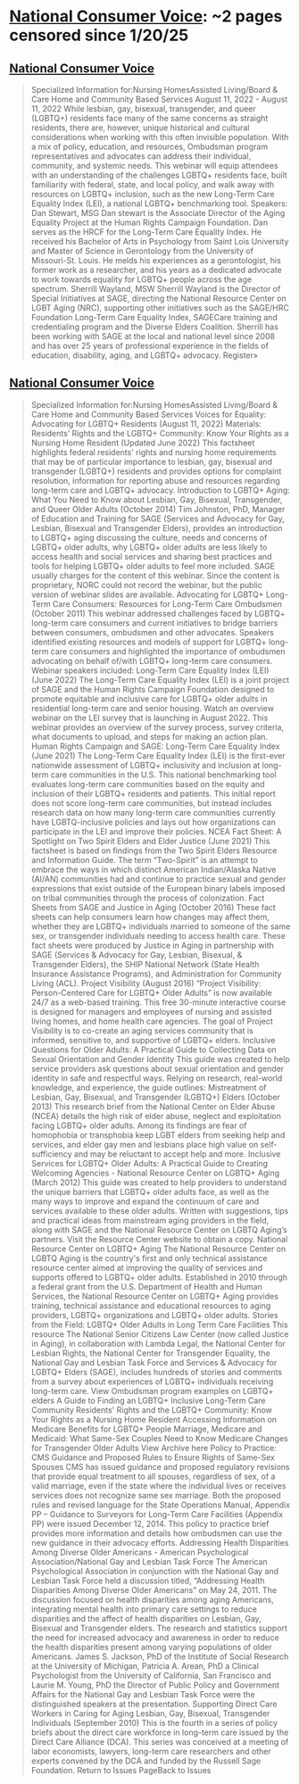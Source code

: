 



# [National Consumer Voice](ltcombudsman.org): ~2 pages censored since 1/20/25

## [National Consumer Voice](https://ltcombudsman.org/events/webinar-voices-for-equality-advocating-for-lgbtq-residents)


> Specialized Information for:Nursing HomesAssisted Living/Board & Care Home and Community Based Services August 11, 2022 - August 11, 2022 While lesbian, gay, bisexual, transgender, and queer (LGBTQ+) residents face many of the same concerns as straight residents, there are, however, unique historical and cultural considerations when working with this often invisible population. With a mix of policy, education, and resources, Ombudsman program representatives and advocates can address their individual, community, and systemic needs. This webinar will equip attendees with an understanding of the challenges LGBTQ+ residents face, built familiarity with federal, state, and local policy, and walk away with resources on LGBTQ+ inclusion, such as the new Long-Term Care Equality Index (LEI), a national LGBTQ+ benchmarking tool. Speakers: Dan Stewart, MSG Dan stewart is the Associate Director of the Aging Equality Project at the Human Rights Campaign Foundation. Dan serves as the HRCF for the Long-Term Care Equality Index. He received his Bachelor of Arts in Psychology from Saint Lois University and Master of Science in Gerontology from the University of Missouri-St. Louis. He melds his experiences as a gerontologist, his former work as a researcher, and his years as a dedicated advocate to work towards equality for LGBTQ+ people across the age spectrum. Sherrill Wayland, MSW Sherrill Wayland is the Director of Special Initiatives at SAGE, directing the National Resource Center on LGBT Aging (NRC), supporting other initiatives such as the SAGE/HRC Foundation Long-Term Care Equality Index, SAGECare training and credentialing program and the Diverse Elders Coalition. Sherrill has been working with SAGE at the local and national level since 2008 and has over 25 years of professional experience in the fields of education, disability, aging, and LGBTQ+ advocacy. Register»
## [National Consumer Voice](https://ltcombudsman.org/issues/lgbt-elders)


> Specialized Information for:Nursing HomesAssisted Living/Board & Care Home and Community Based Services Voices for Equality: Advocating for LGBTQ+ Residents (August 11, 2022) Materials: Residents’ Rights and the LGBTQ+ Community: Know Your Rights as a Nursing Home Resident (Updated June 2022) This factsheet highlights federal residents' rights and nursing home requirements that may be of particular importance to lesbian, gay, bisexual and transgender (LGBTQ+) residents and provides options for complaint resolution, information for reporting abuse and resources regarding long-term care and LGBTQ+ advocacy. Introduction to LGBTQ+ Aging: What You Need to Know about Lesbian, Gay, Bisexual, Transgender, and Queer Older Adults (October 2014) Tim Johnston, PhD, Manager of Education and Training for SAGE (Services and Advocacy for Gay, Lesbian, Bisexual and Transgender Elders), provides an introduction to LGBTQ+ aging discussing the culture, needs and concerns of LGBTQ+ older adults, why LGBTQ+ older adults are less likely to access health and social services and sharing best practices and tools for helping LGBTQ+ older adults to feel more included. SAGE usually charges for the content of this webinar. Since the content is proprietary, NORC could not record the webinar, but the public version of webinar slides are available. Advocating for LGBTQ+ Long-Term Care Consumers: Resources for Long-Term Care Ombudsmen (October 2011) This webinar addressed challenges faced by LGBTQ+ long-term care consumers and current initiatives to bridge barriers between consumers, ombudsmen and other advocates. Speakers identified existing resources and models of support for LGBTQ+ long-term care consumers and highlighted the importance of ombudsmen advocating on behalf of/with LGBTQ+ long-term care consumers. Webinar speakers included: Long-Term Care Equality Index (LEI) (June 2022) The Long-Term Care Equality Index (LEI) is a joint project of SAGE and the Human Rights Campaign Foundation designed to promote equitable and inclusive care for LGBTQ+ older adults in residential long-term care and senior housing. Watch an overview webinar on the LEI survey that is launching in August 2022. This webinar provides an overview of the survey process, survey criteria, what documents to upload, and steps for making an action plan. Human Rights Campaign and SAGE: Long-Term Care Equality Index (June 2021) The Long-Term Care Equality Index (LEI) is the first-ever nationwide assessment of LGBTQ+ inclusivity and inclusion at long-term care communities in the U.S. This national benchmarking tool evaluates long-term care communities based on the equity and inclusion of their LGBTQ+ residents and patients. This initial report does not score long-term care communities, but instead includes research data on how many long-term care communities currently have LGBTQ-inclusive policies and lays out how organizations can participate in the LEI and improve their policies. NCEA Fact Sheet: A Spotlight on Two Spirit Elders and Elder Justice (June 2021) This factsheet is based on findings from the Two Spirit Elders Resource and Information Guide. The term “Two-Spirit” is an attempt to embrace the ways in which distinct American Indian/Alaska Native (AI/AN) communities had and continue to practice sexual and gender expressions that exist outside of the European binary labels imposed on tribal communities through the process of colonization. Fact Sheets from SAGE and Justice in Aging (October 2016) These fact sheets can help consumers learn how changes may affect them, whether they are LGBTQ+ individuals married to someone of the same sex, or transgender individuals needing to access health care. These fact sheets were produced by Justice in Aging in partnership with SAGE (Services & Advocacy for Gay, Lesbian, Bisexual, & Transgender Elders), the SHIP National Network (State Health Insurance Assistance Programs), and Administration for Community Living (ACL). Project Visibility (August 2016) “Project Visibility: Person-Centered Care for LGBTQ+ Older Adults” is now available 24/7 as a web-based training. This free 30-minute interactive course is designed for managers and employees of nursing and assisted living homes, and home health care agencies. The goal of Project Visibility is to co-create an aging services community that is informed, sensitive to, and supportive of LGBTQ+ elders. Inclusive Questions for Older Adults: A Practical Guide to Collecting Data on Sexual Orientation and Gender Identity This guide was created to help service providers ask questions about sexual orientation and gender identity in safe and respectful ways. Relying on research, real-world knowledge, and experience, the guide outlines: Mistreatment of Lesbian, Gay, Bisexual, and Transgender (LGBTQ+) Elders (October 2013) This research brief from the National Center on Elder Abuse (NCEA) details the high risk of elder abuse, neglect and exploitation facing LGBTQ+ older adults. Among its findings are fear of homophobia or transphobia keep LGBT elders from seeking help and services, and elder gay men and lesbians place high value on self-sufficiency and may be reluctant to accept help and more. Inclusive Services for LGBTQ+ Older Adults: A Practical Guide to Creating Welcoming Agencies - National Resource Center on LGBTQ+ Aging (March 2012) This guide was created to help providers to understand the unique barriers that LGBTQ+ older adults face, as well as the many ways to improve and expand the continuum of care and services available to these older adults. Written with suggestions, tips and practical ideas from mainstream aging providers in the field, along with SAGE and the National Resource Center on LGBTQ Aging’s partners. Visit the Resource Center website to obtain a copy. National Resource Center on LGBTQ+ Aging The National Resource Center on LGBTQ Aging is the country's first and only technical assistance resource center aimed at improving the quality of services and supports offered to LGBTQ+ older adults. Established in 2010 through a federal grant from the U.S. Department of Health and Human Services, the National Resource Center on LGBTQ+ Aging provides training, technical assistance and educational resources to aging providers, LGBTQ+ organizations and LGBTQ+ older adults. Stories from the Field: LGBTQ+ Older Adults in Long Term Care Facilities This resource The National Senior Citizens Law Center (now called Justice in Aging), in collaboration with Lambda Legal, the National Center for Lesbian Rights, the National Center for Transgender Equality, the National Gay and Lesbian Task Force and Services & Advocacy for LGBTQ+ Elders (SAGE), includes hundreds of stories and comments from a survey about experiences of LGBTQ+ individuals receiving long-term care. View Ombudsman program examples on LGBTQ+ elders A Guide to Finding an LGBTQ+ Inclusive Long-Term Care Community Residents' Rights and the LGBTQ+ Community: Know Your Rights as a Nursing Home Resident Accessing Information on Medicare Benefits for LGBTQ+ People Marriage, Medicare and Medicaid: What Same-Sex Couples Need to Know Medicare Changes for Transgender Older Adults View Archive here Policy to Practice: CMS Guidance and Proposed Rules to Ensure Rights of Same-Sex Spouses CMS has issued guidance and proposed regulatory revisions that provide equal treatment to all spouses, regardless of sex, of a valid marriage, even if the state where the individual lives or receives services does not recognize same sex marriage. Both the proposed rules and revised language for the State Operations Manual, Appendix PP – Guidance to Surveyors for Long-Term Care Facilities (Appendix PP) were issued December 12, 2014. This policy to practice brief provides more information and details how ombudsmen can use the new guidance in their advocacy efforts. Addressing Health Disparities Among Diverse Older Americans - American Psychological Association/National Gay and Lesbian Task Force The American Psychological Association in conjunction with the National Gay and Lesbian Task Force held a discussion titled, “Addressing Health Disparities Among Diverse Older Americans” on May 24, 2011. The discussion focused on health disparities among aging Americans, integrating mental health into primary care settings to reduce disparities and the affect of health disparities on Lesbian, Gay, Bisexual and Transgender elders. The research and statistics support the need for increased advocacy and awareness in order to reduce the health disparities present among varying populations of older Americans. James S. Jackson, PhD of the Institute of Social Research at the University of Michigan, Patricia A. Arean, PhD a Clinical Psychologist from the University of California, San Francisco and Laurie M. Young, PhD the Director of Public Policy and Government Affairs for the National Gay and Lesbian Task Force were the distinguished speakers at the presentation. Supporting Direct Care Workers in Caring for Aging Lesbian, Gay, Bisexual, Transgender Individuals (September 2010) This is the fourth in a series of policy briefs about the direct care workforce in long-term care issued by the Direct Care Alliance (DCA). This series was conceived at a meeting of labor economists, lawyers, long-term care researchers and other experts convened by the DCA and funded by the Russell Sage Foundation. Return to Issues PageBack to Issues